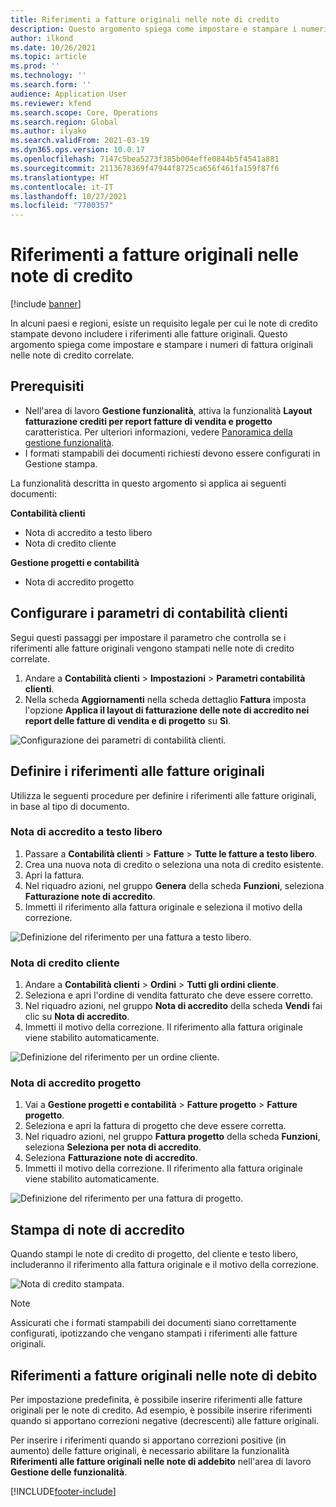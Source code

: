 ```yaml
---
title: Riferimenti a fatture originali nelle note di credito
description: Questo argomento spiega come impostare e stampare i numeri di fattura originali nelle note di credito correlate.
author: ilkond
ms.date: 10/26/2021
ms.topic: article
ms.prod: ''
ms.technology: ''
ms.search.form: ''
audience: Application User
ms.reviewer: kfend
ms.search.scope: Core, Operations
ms.search.region: Global
ms.author: ilyako
ms.search.validFrom: 2021-03-19
ms.dyn365.ops.version: 10.0.17
ms.openlocfilehash: 7147c5bea5273f385b004effe0844b5f4541a881
ms.sourcegitcommit: 2113678369f47944f8725ca656f461fa159f87f6
ms.translationtype: HT
ms.contentlocale: it-IT
ms.lasthandoff: 10/27/2021
ms.locfileid: "7700357"
---
```

# <a name="references-to-original-invoices-in-credit-notes"></a>Riferimenti a fatture originali nelle note di credito

[!include [banner](../includes/banner.md)]


In alcuni paesi e regioni, esiste un requisito legale per cui le note di credito stampate devono includere i riferimenti alle fatture originali. Questo argomento spiega come impostare e stampare i numeri di fattura originali nelle note di credito correlate.

## <a name="prerequisites"></a>Prerequisiti

- Nell'area di lavoro **Gestione funzionalità**, attiva la funzionalità **Layout fatturazione crediti per report fatture di vendita e progetto** caratteristica. Per ulteriori informazioni, vedere [Panoramica della gestione funzionalità](../../fin-ops-core/fin-ops/get-started/feature-management/feature-management-overview.md).
- I formati stampabili dei documenti richiesti devono essere configurati in Gestione stampa.

La funzionalità descritta in questo argomento si applica ai seguenti documenti:

**Contabilità clienti**

- Nota di accredito a testo libero
- Nota di credito cliente

**Gestione progetti e contabilità**

- Nota di accredito progetto

## <a name="configure-accounts-receivable-parameters"></a>Configurare i parametri di contabilità clienti

Segui questi passaggi per impostare il parametro che controlla se i riferimenti alle fatture originali vengono stampati nelle note di credito correlate.

1. Andare a **Contabilità clienti** \> **Impostazioni** \> **Parametri contabilità clienti**.
2. Nella scheda **Aggiornamenti** nella scheda dettaglio **Fattura** imposta l'opzione **Applica il layout di fatturazione delle note di accredito nei report delle fatture di vendita e di progetto** su **Sì**.

![Configurazione dei parametri di contabilità clienti.](media/original-invoice-number-in-credit-note.jpg)

## <a name="define-references-to-original-invoices"></a>Definire i riferimenti alle fatture originali

Utilizza le seguenti procedure per definire i riferimenti alle fatture originali, in base al tipo di documento.

### <a name="free-text-credit-note"></a>Nota di accredito a testo libero

1. Passare a **Contabilità clienti** \> **Fatture** \> **Tutte le fatture a testo libero**.
2. Crea una nuova nota di credito o seleziona una nota di credito esistente.
3. Apri la fattura.
4. Nel riquadro azioni, nel gruppo **Genera** della scheda **Funzioni**, seleziona **Fatturazione note di accredito**.
5. Immetti il riferimento alla fattura originale e seleziona il motivo della correzione.

![Definizione del riferimento per una fattura a testo libero.](media/reference-original-invoice-FTI.jpg)

### <a name="customer-credit-note"></a>Nota di credito cliente

1. Andare a **Contabilità clienti** \> **Ordini** \> **Tutti gli ordini cliente**.
2. Seleziona e apri l'ordine di vendita fatturato che deve essere corretto.
3. Nel riquadro azioni, nel gruppo **Nota di accredito** della scheda **Vendi** fai clic su **Nota di accredito**.
4. Immetti il motivo della correzione. Il riferimento alla fattura originale viene stabilito automaticamente.

![Definizione del riferimento per un ordine cliente.](media/reference-original-invoice-SO.jpg)

### <a name="project-credit-note"></a>Nota di accredito progetto

1. Vai a **Gestione progetti e contabilità** \> **Fatture progetto** \> **Fatture progetto**.
2. Seleziona e apri la fattura di progetto che deve essere corretta.
3. Nel riquadro azioni, nel gruppo **Fattura progetto** della scheda **Funzioni**, seleziona **Seleziona per nota di accredito**.
4. Seleziona **Fatturazione note di accredito**.
5. Immetti il motivo della correzione. Il riferimento alla fattura originale viene stabilito automaticamente.

![Definizione del riferimento per una fattura di progetto.](media/reference-original-invoice-project.jpg)

## <a name="printing-credit-notes"></a>Stampa di note di accredito

Quando stampi le note di credito di progetto, del cliente e testo libero, includeranno il riferimento alla fattura originale e il motivo della correzione.

![Nota di credito stampata.](media/credit-note-FTI.jpg)

> [!NOTE]
> Assicurati che i formati stampabili dei documenti siano correttamente configurati, ipotizzando che vengano stampati i riferimenti alle fatture originali.

## <a name="references-to-original-invoices-in-debit-notes"></a>Riferimenti a fatture originali nelle note di debito

Per impostazione predefinita, è possibile inserire riferimenti alle fatture originali per le note di credito. Ad esempio, è possibile inserire riferimenti quando si apportano correzioni negative (decrescenti) alle fatture originali.

Per inserire i riferimenti quando si apportano correzioni positive (in aumento) delle fatture originali, è necessario abilitare la funzionalità **Riferimenti alle fatture originali nelle note di addebito** nell'area di lavoro **Gestione delle funzionalità**.  

[!INCLUDE[footer-include](../../includes/footer-banner.md)]
